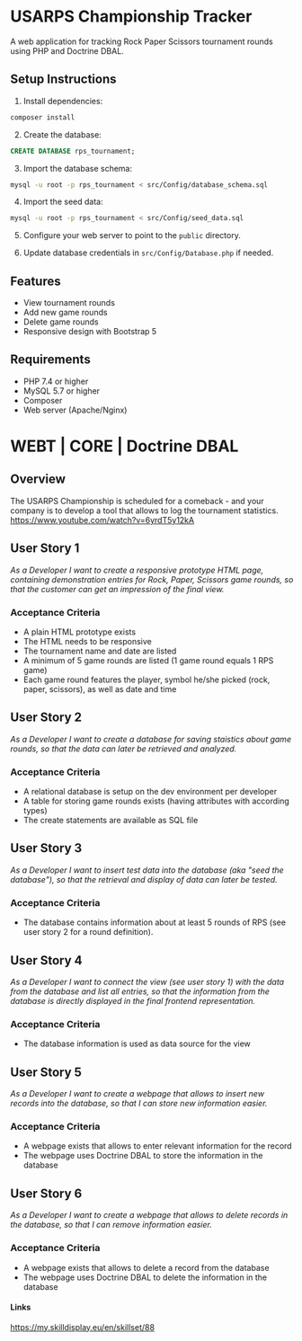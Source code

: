 # USARPS Championship Tracker

A web application for tracking Rock Paper Scissors tournament rounds using PHP and Doctrine DBAL.

## Setup Instructions

1. Install dependencies:
```bash
composer install
```

2. Create the database:
```sql
CREATE DATABASE rps_tournament;
```

3. Import the database schema:
```bash
mysql -u root -p rps_tournament < src/Config/database_schema.sql
```

4. Import the seed data:
```bash
mysql -u root -p rps_tournament < src/Config/seed_data.sql
```

5. Configure your web server to point to the `public` directory.

6. Update database credentials in `src/Config/Database.php` if needed.

## Features

- View tournament rounds
- Add new game rounds
- Delete game rounds
- Responsive design with Bootstrap 5

## Requirements

- PHP 7.4 or higher
- MySQL 5.7 or higher
- Composer
- Web server (Apache/Nginx)

# WEBT | CORE | Doctrine DBAL

## Overview
The USARPS Championship is scheduled for a comeback - and your company is to develop a tool that allows to log the tournament statistics.
https://www.youtube.com/watch?v=6yrdT5y12kA

## User Story 1
*As a Developer I want to create a responsive prototype HTML page, containing demonstration entries for Rock, Paper, Scissors game rounds, so that the customer can get an impression of the final view.*

### Acceptance Criteria
- A plain HTML prototype exists
- The HTML needs to be responsive 
- The tournament name and date are listed
- A minimum of 5 game rounds are listed (1 game round equals 1 RPS game)
- Each game round features the player, symbol he/she picked (rock, paper, scissors), as well as date and time

## User Story 2
*As a Developer I want to create a database for saving staistics about game rounds, so that the data can later be retrieved and analyzed.*

### Acceptance Criteria
- A relational database is setup on the dev environment per developer
- A table for storing game rounds exists (having attributes with according types)
- The create statements are available as SQL file

## User Story 3
*As a Developer I want to insert test data into the database (aka "seed the database"), so that the retrieval and display of data can later be tested.*

### Acceptance Criteria
- The database contains information about at least 5 rounds of RPS (see user story 2 for a round definition).

## User Story 4
*As a Developer I want to connect the view (see user story 1) with the data from the database and list all entries, so that the information from the database is directly displayed in the final frontend representation.*

### Acceptance Criteria
- The database information is used as data source for the view

## User Story 5
*As a Developer I want to create a webpage that allows to insert new records into the database, so that I can store new information easier.*

### Acceptance Criteria
- A webpage exists that allows to enter relevant information for the record
- The webpage uses Doctrine DBAL to store the information in the database

## User Story 6
*As a Developer I want to create a webpage that allows to delete records in the database, so that I can remove information easier.*

### Acceptance Criteria
- A webpage exists that allows to delete a record from the database
- The webpage uses Doctrine DBAL to delete the information in the database

#### Links
https://my.skilldisplay.eu/en/skillset/88
